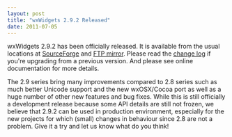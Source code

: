 ```yaml
---
layout: post
title: "wxWidgets 2.9.2 Released"
date: 2011-07-05
---
```


wxWidgets 2.9.2 has been officially released. It is available from the usual
locations at [SourceForge][1] and [FTP mirror][2]. Please read the
[change log][3] if you're upgrading from a previous version. And please see
online documentation for more details.

<!--more-->

The 2.9 series bring many improvements compared to 2.8 series such as much
better Unicode support and the new wxOSX/Cocoa port as well as a huge number of
other new features and bug fixes. While this is still officially a development
release because some API details are still not frozen, we believe that 2.9.2
can be used in production environment, especially for the new projects for
which (small) changes in behaviour since 2.8 are not a problem. Give it a try
and let us know what do you think!

[1]: https://sourceforge.net/downloads/wxwindows/2.9.2/
[2]: ftp://ftp.wxwidgets.org/pub/2.9.2/
[3]: https://sourceforge.net/projects/wxwindows/files/2.9.2/changes.txt